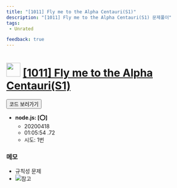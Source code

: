 ```yaml
---
title: "[1011] Fly me to the Alpha Centauri(S1)"
description: "[1011] Fly me to the Alpha Centauri(S1) 문제풀이"
tags: 
 - Unrated 

feedback: true
---
```

<h1><img src="https://doky.space/assets/icpclev/u0.svg" height="37px"> <a href="http://icpc.me/1011">[1011] Fly me to the Alpha Centauri(S1)</a></h1>

<a href="https://github.com/DokySp/acmicpc-practice/tree/master/1011"><button class="btn btn-info">코드 보러가기</button></a>

- **node.js: [:o:]**
  - 20200418
  - 01:05:54 .72
  - 시도: 1번

### 메모
 - 규칙성 문제
 - ![참고](./appendix.png)
